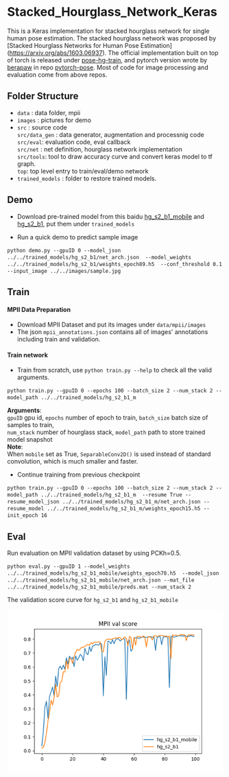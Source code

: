 # Stacked_Hourglass_Network_Keras

This is a Keras implementation for stacked hourglass network for single human pose estimation.  The stacked hourglass network was proposed by [Stacked Hourglass Networks for Human Pose Estimation] (https://arxiv.org/abs/1603.06937). The official implementation built on top of torch is released under [pose-hg-train](https://github.com/umich-vl/pose-hg-train), and pytorch version wrote by [berapaw](https://github.com/bearpaw) in repo [pytorch-pose](https://github.com/bearpaw/pytorch-pose). Most of code for image processing and evaluation come from above repos.

## Folder Structure
- `data` : data folder, mpii
- `images` : pictures for demo
- `src` : source code  
`src/data_gen` : data generator, augmentation and processnig code   
`src/eval`: evaluation code, eval callback  
`src/net` : net definition, hourglass network implementation  
`src/tools`: tool to draw accuracy curve and convert keras model to tf graph.  
`top`: top level entry to train/eval/demo network
- `trained_models` : folder to restore trained models.

## Demo
- Download pre-trained model from this baidu  [hg_s2_b1_mobile](https://pan.baidu.com/s/15NGJv1e-_5wqpu5NvJIifQ) and  [hg_s2_b1](https://pan.baidu.com/s/1Brjc9deRehnj7FhPV0UUOQ), put them under `trained_models`

- Run a quick demo to predict sample image
```
python demo.py --gpuID 0 --model_json ../../trained_models/hg_s2_b1/net_arch.json  --model_weights ../../trained_models/hg_s2_b1/weights_epoch89.h5  --conf_threshold 0.1 --input_image ../../images/sample.jpg
```
## Train
#### MPII Data Preparation
- Download MPII Dataset and put its images under `data/mpii/images`
- The json `mpii_annotations.json` contains all of images' annotations including train and validation.

#### Train network
- Train from scratch, use `python train.py --help` to check all the valid arguments.   
```
python train.py --gpuID 0 --epochs 100 --batch_size 2 --num_stack 2 --model_path ../../trained_models/hg_s2_b1_m
```
**Arguments**:  
`gpuID` gpu id, `epochs` number of epoch to train, `batch_size` batch size of samples to train,  
`num_stack` number of hourglass stack, `model_path` path to store trained model snapshot  
**Note**:  
When `mobile` set as True, `SeparableConv2D()` is used instead of standard convolution, which is much smaller and faster.


- Continue training from previous checkpoint  
```
python train.py --gpuID 0 --epochs 100 --batch_size 2 --num_stack 2 --model_path ../../trained_models/hg_s2_b1_m  --resume True --resume_model_json ../../trained_models/hg_s2_b1_m/net_arch.json --resume_model ../../trained_models/hg_s2_b1_m/weights_epoch15.h5 --init_epoch 16
```

## Eval
Run evaluation on MPII validation dataset by using PCKh=0.5.
```
python eval.py --gpuID 1 --model_weights ../../trained_models/hg_s2_b1_mobile/weights_epoch70.h5  --model_json ../../trained_models/hg_s2_b1_mobile/net_arch.json --mat_file ../../trained_models/hg_s2_b1_mobile/preds.mat --num_stack 2
```
The validation score curve for `hg_s2_b1` and `hg_s2_b1_mobile`  

![curve](./images/val_score.png)
